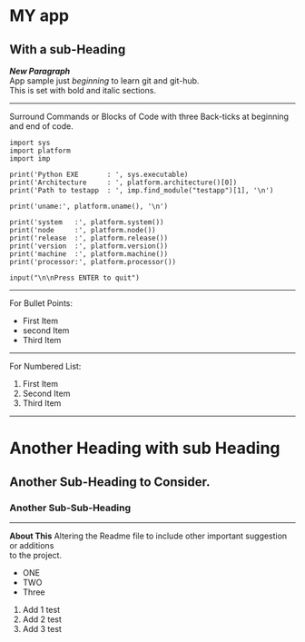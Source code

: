 # MY app

With a sub-Heading
---

***New Paragraph***  
App sample just *beginning* to learn git and git-hub.  
This is set with bold and italic sections.

---

Surround Commands or Blocks of Code with three Back-ticks at beginning and end of code.

```
import sys
import platform
import imp

print('Python EXE       : ', sys.executable)
print('Architecture     : ', platform.architecture()[0])
print('Path to testapp  : ', imp.find_module("testapp")[1], '\n')

print('uname:', platform.uname(), '\n')

print('system   :', platform.system())
print('node     :', platform.node())
print('release  :', platform.release())
print('version  :', platform.version())
print('machine  :', platform.machine())
print('processor:', platform.processor())

input("\n\nPress ENTER to quit")
```

---

For Bullet Points:

* First Item
* second Item
* Third Item

---

For Numbered List:

1. First Item
2. Second Item
3. Third Item

---

# Another Heading with sub Heading

Another Sub-Heading to Consider.
---

### Another Sub-Sub-Heading
---

**About This**
Altering the Readme file to include other important suggestion or additions  
to the project.

* ONE
* TWO
* Three


1. Add 1 test
2. Add 2 test
3. Add 3 test
